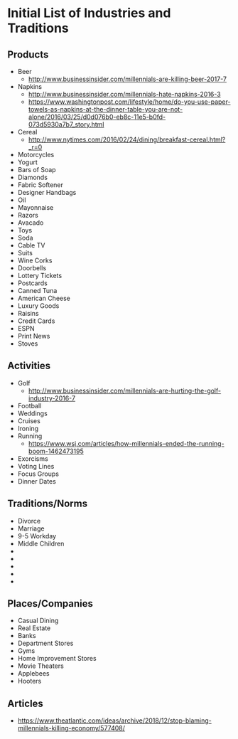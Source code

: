 # Initial List of Industries and Traditions

## Products
- Beer
  - http://www.businessinsider.com/millennials-are-killing-beer-2017-7
- Napkins
  - http://www.businessinsider.com/millennials-hate-napkins-2016-3
  - https://www.washingtonpost.com/lifestyle/home/do-you-use-paper-towels-as-napkins-at-the-dinner-table-you-are-not-alone/2016/03/25/d0d076b0-eb8c-11e5-b0fd-073d5930a7b7_story.html
- Cereal
  - http://www.nytimes.com/2016/02/24/dining/breakfast-cereal.html?_r=0
- Motorcycles
- Yogurt
- Bars of Soap
- Diamonds
- Fabric Softener
- Designer Handbags
- Oil
- Mayonnaise
- Razors
- Avacado
- Toys
- Soda
- Cable TV
- Suits
- Wine Corks
- Doorbells
- Lottery Tickets
- Postcards
- Canned Tuna
- American Cheese
- Luxury Goods
- Raisins
- Credit Cards
- ESPN
- Print News
- Stoves


## Activities 
- Golf
  - http://www.businessinsider.com/millennials-are-hurting-the-golf-industry-2016-7
- Football
- Weddings
- Cruises
- Ironing
- Running
  - https://www.wsj.com/articles/how-millennials-ended-the-running-boom-1462473195
- Exorcisms
- Voting Lines
- Focus Groups
- Dinner Dates

## Traditions/Norms
- Divorce
- Marriage
- 9-5 Workday
- Middle Children
- 
- 
- 
- 
- 

## Places/Companies
- Casual Dining
- Real Estate
- Banks
- Department Stores
- Gyms
- Home Improvement Stores
- Movie Theaters
- Applebees
- Hooters

## Articles
- https://www.theatlantic.com/ideas/archive/2018/12/stop-blaming-millennials-killing-economy/577408/
